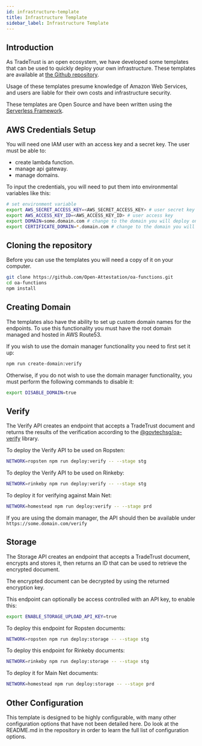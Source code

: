 ```yaml
---
id: infrastructure-template
title: Infrastructure Template
sidebar_label: Infrastructure Template
---
```


## Introduction

As TradeTrust is an open ecosystem, we have developed some templates that can be used to quickly deploy your own infrastructure.
These templates are available at [the Github repository](https://github.com/Open-Attestation/oa-functions).

Usage of these templates presume knowledge of Amazon Web Services, and users are liable for their own costs and infrastructure security.

These templates are Open Source and have been written using the [Serverless Framework](https://www.serverless.com/framework/docs/).

## AWS Credentials Setup

You will need one IAM user with an access key and a secret key. The user must be able to:

- create lambda function.
- manage api gateway.
- manage domains.

To input the credentials, you will need to put them into environmental variables like this:

```bash
# set environment variable
export AWS_SECRET_ACCESS_KEY=<AWS_SECRET_ACCESS_KEY> # user secret key
export AWS_ACCESS_KEY_ID=<AWS_ACCESS_KEY_ID> # user access key
export DOMAIN=some.domain.com # change to the domain you will deploy on
export CERTIFICATE_DOMAIN=*.domain.com # change to the domain you will deploy on
```

## Cloning the repository

Before you can use the templates you will need a copy of it on your computer.

```bash
git clone https://github.com/Open-Attestation/oa-functions.git
cd oa-functions
npm install
```

## Creating Domain

The templates also have the ability to set up custom domain names for the endpoints. To use this functionality you must have the root domain managed and hosted in AWS Route53.

If you wish to use the domain manager functionality you need to first set it up:

```bash
npm run create-domain:verify
```

Otherwise, if you do not wish to use the domain manager functionality, you must perform the following commands to disable it:

```bash
export DISABLE_DOMAIN=true
```

## Verify

The Verify API creates an endpoint that accepts a TradeTrust document and returns the results of the verification according to the [@govtechsg/oa-verify](https://www.npmjs.com/package/@govtechsg/oa-verify) library.

To deploy the Verify API to be used on Ropsten:

```bash
NETWORK=ropsten npm run deploy:verify -- --stage stg
```

To deploy the Verify API to be used on Rinkeby:

```bash
NETWORK=rinkeby npm run deploy:verify -- --stage stg
```

To deploy it for verifying against Main Net:

```bash
NETWORK=homestead npm run deploy:verify -- --stage prd
```

If you are using the domain manager, the API should then be available under `https://some.domain.com/verify`

## Storage

The Storage API creates an endpoint that accepts a TradeTrust document, encrypts and stores it, then returns an ID that can be used to retrieve the encrypted document.

The encrypted document can be decrypted by using the returned encryption key.

This endpoint can optionally be access controlled with an API key, to enable this:

```bash
export ENABLE_STORAGE_UPLOAD_API_KEY=true
```

To deploy this endpoint for Ropsten documents:

```bash
NETWORK=ropsten npm run deploy:storage -- --stage stg
```

To deploy this endpoint for Rinkeby documents:

```bash
NETWORK=rinkeby npm run deploy:storage -- --stage stg
```

To deploy it for Main Net documents:

```bash
NETWORK=homestead npm run deploy:storage -- --stage prd
```

## Other Configuration

This template is designed to be highly configurable, with many other configuration options that have not been detailed here.
Do look at the README.md in the repository in order to learn the full list of configuration options.
